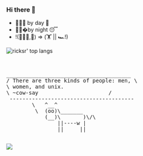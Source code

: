### Hi there 👋

- 👨🏻‍💻 by day 🚀 
- 👨🏻‍�by night :sleeping: 
- !(👨🏻‍💻,👨) => (🏋️‍ || 🏎️!)

<!--
>![ricksr' github stats](https://github-readme-stats.vercel.app/api?username=ricksr&show_icons=true&title_color=fff&icon_color=79ff97&text_color=9f9f9f&bg_color=151515&count_private=true&include_all_commits=true&layout=compact) 
-->

![ricksr' top langs](https://github-readme-stats.vercel.app/api/top-langs?username=ricksr&show_icons=true&title_color=fff&icon_color=79ff97&text_color=9f9f9f&bg_color=151515&hide=swift,scss&langs_count=10&layout=compact)


<!--
**ricksr/ricksr** is a ✨ _special_ ✨ repository because its `README.md` (this file) appears on your GitHub profile.

Here are some ideas to get you started:

- 🔭 I’m currently working on ...
- 🌱 I’m currently learning ...
- 👯 I’m looking to collaborate on ...
- 🤔 I’m looking for help with ...
- 💬 Ask me about ...
- 📫 How to reach me: ...
- 😄 Pronouns: ...
- ⚡ Fun fact: ...
-->


<pre>

<!--👋 I am cow-say 🐮 , ricksr's coding partner :😀 😎:-->
_______________________________________
/ There are three kinds of people: men, \
\ women, and unix.
\ ~cow-say                      /
 ---------------------------------------
        \   ^__^
         \  (oo)\_______
            (__)\       )\/\
                ||----w |
                ||     ||

</pre>

<!-- <img src="https://media.giphy.com/media/p4NLw3I4U0idi/giphy.gif" width="300"> -->

[![](https://komarev.com/ghpvc/?username=ricksr&color=green)](https://github.com/ricksr)
